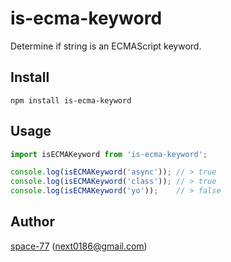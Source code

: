 # is-ecma-keyword

Determine if string is an ECMAScript keyword.

## Install
```
npm install is-ecma-keyword
```

## Usage
```js
import isECMAKeyword from 'is-ecma-keyword';

console.log(isECMAKeyword('async')); // > true
console.log(isECMAKeyword('class')); // > true
console.log(isECMAKeyword('yo'));    // > false
```

## Author
[space-77](https://github.com/space-77) (next0186@gmail.com)

